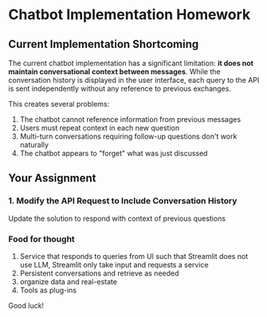 # Chatbot Implementation Homework

## Current Implementation Shortcoming

The current chatbot implementation has a significant limitation: **it does not maintain conversational context between messages**. While the conversation history is displayed in the user interface, each query to the API is sent independently without any reference to previous exchanges.

This creates several problems:

1. The chatbot cannot reference information from previous messages
2. Users must repeat context in each new question
3. Multi-turn conversations requiring follow-up questions don't work naturally
4. The chatbot appears to "forget" what was just discussed

## Your Assignment

### 1. Modify the API Request to Include Conversation History

Update the solution to respond with context of previous questions

### Food for thought

1. Service that responds to queries from UI such that Streamlit does not use LLM, Streamlit only take input and requests a service
2. Persistent conversations and retrieve as needed
3. organize data and real-estate
4. Tools as plug-ins

Good luck!
